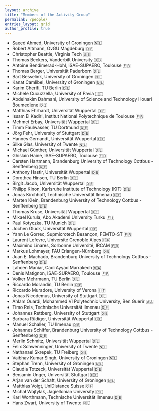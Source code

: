 ```yaml
---
layout: archive
title: "Members of the Activity Group"
permalink: /people/
entries_layout: grid
author_profile: true
---
```




- Saeed Ahmed, University of Groningen :netherlands:
- Robert Altmann, OvGU Magdeburg :de:
- Christopher Beattie, Virginia Tech :us:
- Thomas Beckers, Vanderbilt University :us:
- Antoine Bendimerad-Hohl, ISAE-SUPAERO, Toulouse :fr:
- Thomas Berger, Universität Paderborn :de:
- Bart Besselink, University of Groningen :netherlands:
- Kanat Camlibel, University of Groningen :netherlands:
- Karim Cherifi, TU Berlin :de:
- Michele Cucuzzella, University of Pavia :it:
- Abdelhakim Dahmani, University of Science and Technology Houari Boumediene :algeria:
- Matthias Ehrhardt, Universität Wuppertal :de:
- Issam El Kadiri, Institut National Polytechnique de Toulouse :fr:
- Mehmet Erbay, Universität Wuppertal :de:
- Timm Faulwasser, TU Dortmund :de:
- Jörg Fehr, University of Stuttgart :de:
- Hannes Gernandt, Universität Wuppertal :de:
- Silke Glas, University of Twente :netherlands:
- Michael Günther, Universität Wuppertal :de:
- Ghislain Haine, ISAE-SUPAERO, Toulouse :fr:
- Carsten Hartmann, Brandenburg University of Technology Cottbus - Senftenberg :de:
- Anthony Hastir, Universität Wuppertal :de:
- Dorothea Hinsen, TU Berlin :de:
- Birgit Jacob, Universität Wuppertal :de:
- Philipp Kinon, Karlsruhe Institute of Technology (KIT) :de:
- Jonas Kirchhoff, Technische Universität Ilmenau :de:
- Marten Klein, Brandenburg University of Technology Cottbus - Senftenberg :de:
- Thomas Kruse, Universität Wuppertal :de:
- Mikael Kurula, Abo Akademi University Turku :finland:
- Paul Kotyczka, TU Munich :de:
- Jochen Glück, Universität Wuppertal :de:
- Yann Le Gorrec, Supmicrotech Besançon, FEMTO-ST :fr:
- Laurent Lefèvre, Université Grenoble Alpes :fr:
- Maximino Linares, Sorbonne Université, IRCAM :fr:
- Markus Lohmayer, FAU Erlangen-Nürnberg :de:
- Juan E. Machado, Brandenburg University of Technology Cottbus - Senftenberg :de:
- Lahcen Maniar, Cadi Ayyad Marrakech :morocco:
- Denis Matignon, ISAE-SUPAERO, Toulouse :fr:
- Volker Mehrmann, TU Berlin :de:
- Riccardo Morandin, TU Berlin :de:
- Riccardo Muradore, University of Verona :it:
- Jonas Nicodemus, University of Stuttgart :de:
- Ahlam Ouardi, Mohammed VI Polytechnic University, Ben Guerir :morocco:
- Timo Reis, Technische Universität Ilmenau :de:
- Johannes Rettberg, University of Stuttgart :de:
- Barbara Rüdiger, Universität Wuppertal :de:
- Manuel Schaller, TU Ilmenau :de:
- Johannes Schiffer, Brandenburg University of Technology Cottbus - Senftenberg :de:
- Merlin Schmitz, Universität Wuppertal :de:
- Felix Schwenninger, University of Twente :netherlands:
- Nathanael Skrepek, TU Freiberg :de:
- Vaibhav Kumar Singh, University of Groningen :netherlands:
- Stephan Trenn, University of Groningen :netherlands:
- Claudia Totzeck, Universität Wuppertal :de:
- Benjamin Unger, Universität Stuttgart :de:
- Arjan van der Schaft, University of Groningen :netherlands:
- Matthias Voigt, UniDistance Suisse :switzerland:
- Michał Wojtylak, Jagiellonian University :poland:
- Karl Worthmann, Technische Universität Ilmenau :de:
- Hans Zwart, University of Twente :netherlands:

